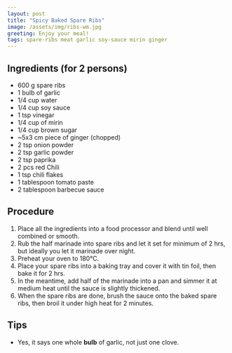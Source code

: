 ```yaml
---
layout: post
title: "Spicy Baked Spare Ribs"
image: /assets/img/ribs-wm.jpg
greeting: Enjoy your meal!
tags: spare-ribs meat garlic soy-sauce mirin ginger 
---
```


## Ingredients (for 2 persons)

 - 600 g spare ribs
 - 1 bulb of garlic
 - 1/4 cup water
 - 1/4 cup soy sauce
 - 1 tsp vinegar
 - 1/4 cup of mirin
 - 1/4 cup brown sugar
 - ~5x3 cm piece of ginger (chopped)
 - 2 tsp onion powder
 - 2 tsp garlic powder
 - 2 tsp paprika
 - 2 pcs red Chili
 - 1 tsp chili flakes
 - 1 tablespoon tomato paste
 - 2 tablespoon barbecue sauce
 
## Procedure
 
 1. Place all the ingredients into a food processor and blend until well combined or smooth.
 1. Rub the half marinade into spare ribs and let it set for minimum of 2 hrs, but ideally you let it marinade over night.
 1. Preheat your oven to 180°C.
 1. Place your spare ribs into a baking tray and cover it with tin foil, then bake it for 2 hrs.
 1. In the meantime, add half of the marinade into a pan and simmer it at medium heat until the sauce is slightly thickened.
 1. When the spare ribs are done, brush the sauce onto the baked spare ribs, then broil it under high heat for 2 minutes.
 
## Tips
 
 - Yes, it says one whole __bulb__ of garlic, not just one clove.